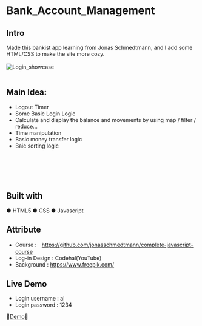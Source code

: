 # Bank_Account_Management

## Intro
Made this bankist app learning from Jonas Schmedtmann, and I add some HTML/CSS to make the site more cozy.
<br>
<br>
![Login_showcase](https://user-images.githubusercontent.com/113175990/230770431-92bfa9ea-9763-4036-8fe1-e1fc05a7dab9.PNG)
<br>
<br>
## Main Idea:
- Logout Timer
- Some Basic Login Logic
- Calculate and display the balance and movements by using map / filter / reduce...
- Time manipulation
- Basic money transfer logic
- Baic sorting logic
<br>
<br>
<br>
<br>

## Built with

● HTML5
● CSS
● Javascript

## Attribute
- Course :　https://github.com/jonasschmedtmann/complete-javascript-course
- Log-in Design : Codehal(YouTube)
- Background : https://www.freepik.com/

## Live Demo
- Login username : al
- Login password : 1234

🎈[Demo](https://chi-keke.github.io/Bank_Account_Management//)🎈
